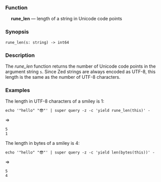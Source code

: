 ### Function

&emsp; **rune_len** &mdash; length of a string in Unicode code points

### Synopsis

```
rune_len(s: string) -> int64
```

### Description

The _rune_len_ function returns the number of Unicode code points in
the argument string `s`.  Since Zed strings are always encoded as UTF-8,
this length is the same as the number of UTF-8 characters.

### Examples

The length in UTF-8 characters of a smiley is 1:
```mdtest-command
echo '"hello" "😎"' | super query -z -c 'yield rune_len(this)' -
```
=>
```mdtest-output
5
1
```

The length in bytes of a smiley is 4:
```mdtest-command
echo '"hello" "😎"' | super query -z -c 'yield len(bytes(this))' -
```
=>
```mdtest-output
5
4
```
